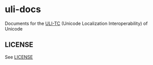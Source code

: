 # uli-docs
Documents for the [ULI-TC](http://unicode.org/uli) (Unicode Localization Interoperability) of Unicode

## LICENSE

See [LICENSE](LICENSE)
